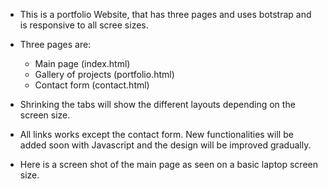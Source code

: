* This is a portfolio Website, that has three pages and uses botstrap and is responsive to all scree sizes.

* Three pages are:
    * Main page (index.html)
    * Gallery of projects (portfolio.html)
    * Contact form (contact.html)

* Shrinking the tabs will show the different layouts depending on the screen size.

* All links works except the contact form. New functionalities will be added soon with Javascript and the design will be improved gradually.

* Here is a screen shot of the main page as seen on a basic laptop screen size.

